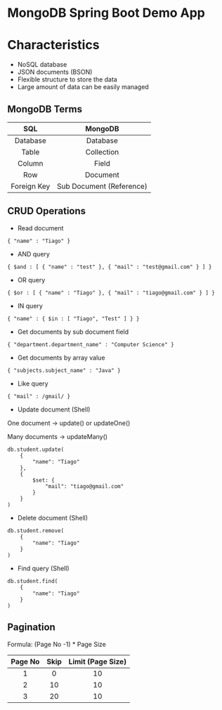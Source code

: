 # MongoDB Spring Boot Demo App

# Characteristics

* NoSQL database
* JSON documents (BSON)
* Flexible structure to store the data
* Large amount of data can be easily managed

## MongoDB Terms

SQL         | MongoDB
 :---:      | :---: |
Database    | Database |
Table       | Collection
Column      | Field
Row         | Document
Foreign Key | Sub Document (Reference)

## CRUD Operations

* Read document
```
{ "name" : "Tiago" }
```

* AND query
```
{ $and : [ { "name" : "test" }, { "mail" : "test@gmail.com" } ] }
```

* OR query
```
{ $or : [ { "name" : "Tiago" }, { "mail" : "tiago@gmail.com" } ] }
```

* IN query
```
{ "name" : { $in : [ "Tiago", "Test" ] } }
```

* Get documents by sub document field
```
{ "department.department_name" : "Computer Science" }
```

* Get documents by array value
```
{ "subjects.subject_name" : "Java" }
```

* Like query
```
{ "mail" : /gmail/ }
```

* Update document (Shell)

One document -> update() or updateOne()

Many documents -> updateMany()

```
db.student.update(
    {
        "name": "Tiago"
    },
    {
        $set: {
            "mail": "tiago@gmail.com"
        }
    }
)
```

* Delete document (Shell)

```
db.student.remove(
    {
        "name": "Tiago"
    }
)
```

* Find query (Shell)

```
db.student.find(
    {
        "name": "Tiago"
    }
)
```

## Pagination

Formula: (Page No -1) * Page Size

Page No | Skip | Limit (Page Size)
 :---:  | :---:| :---: |
1       | 0    | 10
2       | 10   | 10 
3       | 20   | 10
